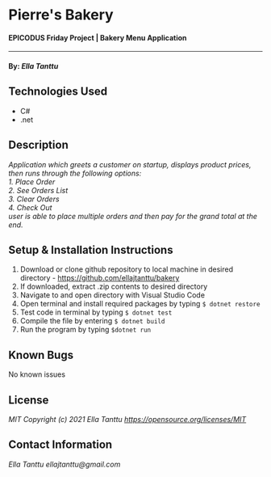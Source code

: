 # Pierre's Bakery

#### EPICODUS Friday Project | Bakery Menu Application
---
#### By:  _**Ella Tanttu**_

## Technologies Used

- C#
- .net

## Description

_Application which greets a customer on startup, displays product prices, then runs through the following options:_\
_1. Place Order_\
_2. See Orders List_\
_3. Clear Orders_\
_4. Check Out_\
_user is able to place multiple orders and then pay for the grand total at the end._

## Setup & Installation Instructions

1. Download or clone github repository to local machine in desired directory - https://github.com/ellajtanttu/bakery
2. If downloaded, extract .zip contents to desired directory
3. Navigate to and open directory with Visual Studio Code
4. Open terminal and install required packages by typing `$ dotnet restore`
5. Test code in terminal by typing `$ dotnet test`
6. Compile the file by entering `$ dotnet build`
7. Run the program by typing `$dotnet run`

## Known Bugs

No known issues

## License

_MIT Copyright (c) 2021 Ella Tanttu_
_https://opensource.org/licenses/MIT_

## Contact Information

_Ella Tanttu ellajtanttu@gmail.com_